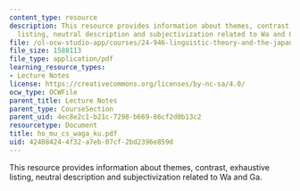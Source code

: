 ```yaml
---
content_type: resource
description: This resource provides information about themes, contrast, exhaustive
  listing, neutral description and subjectivization related to Wa and Ga.
file: /ol-ocw-studio-app/courses/24-946-linguistic-theory-and-the-japanese-language-fall-2004/424084244f32a7eb07cf2bd2396e859d_ho_mu_cs_waga_ku.pdf
file_size: 1588113
file_type: application/pdf
learning_resource_types:
- Lecture Notes
license: https://creativecommons.org/licenses/by-nc-sa/4.0/
ocw_type: OCWFile
parent_title: Lecture Notes
parent_type: CourseSection
parent_uid: 4ec8e2c1-b21c-7298-b669-86cf2d0b13c2
resourcetype: Document
title: ho_mu_cs_waga_ku.pdf
uid: 42408424-4f32-a7eb-07cf-2bd2396e859d
---
```

This resource provides information about themes, contrast, exhaustive listing, neutral description and subjectivization related to Wa and Ga.